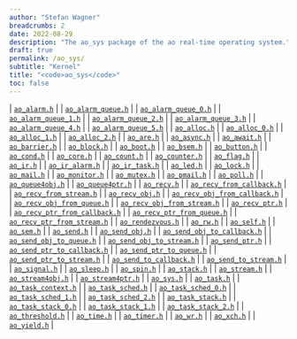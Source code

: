 ```yaml
---
author: "Stefan Wagner"
breadcrumbs: 2
date: 2022-08-29
description: "The ao_sys package of the ao real-time operating system."
draft: true
permalink: /ao_sys/ 
subtitle: "Kernel"
title: "<code>ao_sys</code>"
toc: false
---
```


| [`ao_alarm.h`](ao_alarm.h.md) |
| [`ao_alarm_queue.h`](ao_alarm_queue.h.md) |
| [`ao_alarm_queue_0.h`](ao_alarm_queue_0.h.md) |
| [`ao_alarm_queue_1.h`](ao_alarm_queue_1.h.md) |
| [`ao_alarm_queue_2.h`](ao_alarm_queue_2.h.md) |
| [`ao_alarm_queue_3.h`](ao_alarm_queue_3.h.md) |
| [`ao_alarm_queue_4.h`](ao_alarm_queue_4.h.md) |
| [`ao_alarm_queue_5.h`](ao_alarm_queue_5.h.md) |
| [`ao_alloc.h`](ao_alloc.h.md) |
| [`ao_alloc_0.h`](ao_alloc_0.h.md) |
| [`ao_alloc_1.h`](ao_alloc_1.h.md) |
| [`ao_alloc_2.h`](ao_alloc_2.h.md) |
| [`ao_are.h`](ao_are.h.md) |
| [`ao_async.h`](ao_async.h.md) |
| [`ao_await.h`](ao_await.h.md) |
| [`ao_barrier.h`](ao_barrier.h.md) |
| [`ao_block.h`](ao_block.h.md) |
| [`ao_boot.h`](ao_boot.h.md) |
| [`ao_bsem.h`](ao_bsem.h.md) |
| [`ao_button.h`](ao_button.h.md) |
| [`ao_cond.h`](ao_cond.h.md) |
| [`ao_core.h`](ao_core.h.md) |
| [`ao_count.h`](ao_count.h.md) |
| [`ao_counter.h`](ao_counter.h.md) |
| [`ao_flag.h`](ao_flag.h.md) |
| [`ao_ir.h`](ao_ir.h.md) |
| [`ao_ir_alarm.h`](ao_ir_alarm.h.md) |
| [`ao_ir_task.h`](ao_ir_task.h.md) |
| [`ao_led.h`](ao_led.h.md) |
| [`ao_lock.h`](ao_lock.h.md) |
| [`ao_mail.h`](ao_mail.h.md) |
| [`ao_monitor.h`](ao_monitor.h.md) |
| [`ao_mutex.h`](ao_mutex.h.md) |
| [`ao_pmail.h`](ao_pmail.h.md) |
| [`ao_poll.h`](ao_poll.h.md) |
| [`ao_queue4obj.h`](ao_queue4obj.h.md) |
| [`ao_queue4ptr.h`](ao_queue4ptr.h.md) |
| [`ao_recv.h`](ao_recv.h.md) |
| [`ao_recv_from_callback.h`](ao_recv_from_callback.h.md) |
| [`ao_recv_from_stream.h`](ao_recv_from_stream.h.md) |
| [`ao_recv_obj.h`](ao_recv_obj.h.md) |
| [`ao_recv_obj_from_callback.h`](ao_recv_obj_from_callback.h.md) |
| [`ao_recv_obj_from_queue.h`](ao_recv_obj_from_queue.h.md) |
| [`ao_recv_obj_from_stream.h`](ao_recv_obj_from_stream.h.md) |
| [`ao_recv_ptr.h`](ao_recv_ptr.h.md) |
| [`ao_recv_ptr_from_callback.h`](ao_recv_ptr_from_callback.h.md) |
| [`ao_recv_ptr_from_queue.h`](ao_recv_ptr_from_queue.h.md) |
| [`ao_recv_ptr_from_stream.h`](ao_recv_ptr_from_stream.h.md) |
| [`ao_rendezvous.h`](ao_rendezvous.h.md) |
| [`ao_rw.h`](ao_rw.h.md) |
| [`ao_self.h`](ao_self.h.md) |
| [`ao_sem.h`](ao_sem.h.md) |
| [`ao_send.h`](ao_send.h.md) |
| [`ao_send_obj.h`](ao_send_obj.h.md) |
| [`ao_send_obj_to_callback.h`](ao_send_obj_to_callback.h.md) |
| [`ao_send_obj_to_queue.h`](ao_send_obj_to_queue.h.md) |
| [`ao_send_obj_to_stream.h`](ao_send_obj_to_stream.h.md) |
| [`ao_send_ptr.h`](ao_send_ptr.h.md) |
| [`ao_send_ptr_to_callback.h`](ao_send_ptr_to_callback.h.md) |
| [`ao_send_ptr_to_queue.h`](ao_send_ptr_to_queue.h.md) |
| [`ao_send_ptr_to_stream.h`](ao_send_ptr_to_stream.h.md) |
| [`ao_send_to_callback.h`](ao_send_to_callback.h.md) |
| [`ao_send_to_stream.h`](ao_send_to_stream.h.md) |
| [`ao_signal.h`](ao_signal.h.md) |
| [`ao_sleep.h`](ao_sleep.h.md) |
| [`ao_spin.h`](ao_spin.h.md) |
| [`ao_stack.h`](ao_stack.h.md) |
| [`ao_stream.h`](ao_stream.h.md) |
| [`ao_stream4obj.h`](ao_stream4obj.h.md) |
| [`ao_stream4ptr.h`](ao_stream4ptr.h.md) |
| [`ao_sys.h`](ao_sys.h.md) |
| [`ao_task.h`](ao_task.h.md) |
| [`ao_task_context.h`](ao_task_context.h.md) |
| [`ao_task_sched.h`](ao_task_sched.h.md) |
| [`ao_task_sched_0.h`](ao_task_sched_0.h.md) |
| [`ao_task_sched_1.h`](ao_task_sched_1.h.md) |
| [`ao_task_sched_2.h`](ao_task_sched_2.h.md) |
| [`ao_task_stack.h`](ao_task_stack.h.md) |
| [`ao_task_stack_0.h`](ao_task_stack_0.h.md) |
| [`ao_task_stack_1.h`](ao_task_stack_1.h.md) |
| [`ao_task_stack_2.h`](ao_task_stack_2.h.md) |
| [`ao_threshold.h`](ao_threshold.h.md) |
| [`ao_time.h`](ao_time.h.md) |
| [`ao_timer.h`](ao_timer.h.md) |
| [`ao_wr.h`](ao_wr.h.md) |
| [`ao_xch.h`](ao_xch.h.md) |
| [`ao_yield.h`](ao_yield.h.md) |

